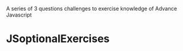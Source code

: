 A series of 3 questions challenges to exercise knowledge of Advance Javascript
# JSoptionalExercises
